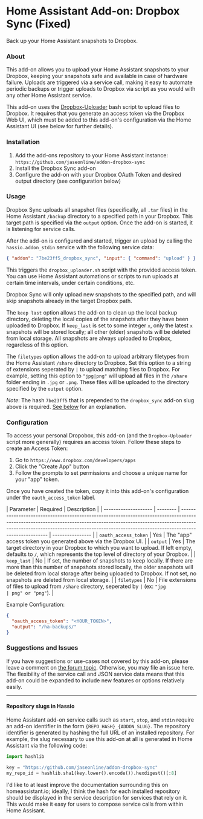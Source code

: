 # Home Assistant Add-on: Dropbox Sync (Fixed)

Back up your Home Assistant snapshots to Dropbox.

### About

This add-on allows you to upload your Home Assistant snapshots to your Dropbox, keeping your snapshots safe and available in case of hardware failure. Uploads are triggered via a service call, making it easy to automate periodic backups or trigger uploads to Dropbox via script as you would with any other Home Assistant service.

This add-on uses the [Dropbox-Uploader](https://github.com/andreafabrizi/Dropbox-Uploader) bash script to upload files to Dropbox. It requires that you generate an access token via the Dropbox Web UI, which must be added to this add-on's configuration via the Home Assistant UI (see below for further details).

### Installation

1. Add the add-ons repository to your Home Assistant instance: `https://github.com/jaseonline/addon-dropbox-sync`
2. Install the Dropbox Sync add-on
3. Configure the add-on with your Dropbox OAuth Token and desired output directory (see configuration below)

### Usage

Dropbox Sync uploads all snapshot files (specifically, all `.tar` files) in the Home Assistant `/backup` directory to a specified path in your Dropbox. This target path is specified via the `output` option. Once the add-on is started, it is listening for service calls.

After the add-on is configured and started, trigger an upload by calling the `hassio.addon_stdin` service with the following service data:

```json
{ "addon": "7be23ff5_dropbox_sync", "input": { "command": "upload" } }
```

This triggers the `dropbox_uploader.sh` script with the provided access token. You can use Home Assistant automations or scripts to run uploads at certain time intervals, under certain conditions, etc.

Dropbox Sync will only upload new snapshots to the specified path, and will skip snapshots already in the target Dropbox path.

The `keep last` option allows the add-on to clean up the local backup directory, deleting the local copies of the snapshots after they have been uploaded to Dropbox. If `keep_last` is set to some integer `x`, only the latest `x` snapshots will be stored locally; all other (older) snapshots will be deleted from local storage. All snapshots are always uploaded to Dropbox, regardless of this option.

The `filetypes` option allows the add-on to upload arbitrary filetypes from the Home Assistant `/share` directory to Dropbox. Set this option to a string of extensions seperated by `|` to upload matching files to Dropbox. For example, setting this option to `"jpg|png"` will upload all files in the `/share` folder ending in `.jpg` or `.png`. These files will be uploaded to the directory specified by the `output` option.

_Note_: The hash `7be23ff5` that is prepended to the `dropbox_sync` add-on slug above is required. [See below](#repository-slugs-in-hassio) for an explanation.

### Configuration

To access your personal Dropobox, this add-on (and the `Dropbox-Uploader` script more generally) requires an access token. Follow these steps to create an Access Token:

1. Go to `https://www.dropbox.com/developers/apps`
2. Click the "Create App" button
3. Follow the prompts to set permissions and choose a unique name for your "app" token.

Once you have created the token, copy it into this add-on's configuration under the `oauth_access_token` label.

| Parameter            | Required | Description                                                                                                                                                                                                                                                       |
| -------------------- | -------- | ----------------------------------------------------------------------------------------------------------------------------------------------------------------------------------------------------------------------------------------------------------------- | ---------------- |
| `oauth_access_token` | Yes      | The "app" access token you generated above via the Dropbox UI.                                                                                                                                                                                                    |
| `output`             | Yes      | The target directory in your Dropbox to which you want to upload. If left empty, defaults to `/`, which represents the top level of directory of your Dropbox.                                                                                                    |
| `keep_last`          | No       | If set, the number of snapshots to keep locally. If there are more than this number of snapshots stored locally, the older snapshots will be deleted from local storage after being uploaded to Dropbox. If not set, no snapshots are deleted from local storage. |
| `filetypes`          | No       | File extensions of files to upload from `/share` directory, seperated by <code>&#124;</code> (ex: `"jpg                                                                                                                                                           | png" or "png"`). |

Example Configuration:

```json
{
  "oauth_access_token": "<YOUR_TOKEN>",
  "output": "/ha-backups/"
}
```

### Suggestions and Issues

If you have suggestions or use-cases not covered by this add-on, please leave a comment on [the forum topic](https://community.home-assistant.io/t/hass-io-add-on-upload-hassio-snapshots-to-dropbox/). Otherwise, you may file an issue here. The flexibility of the service call and JSON service data means that this add-on could be expanded to include new features or options relatively easily.

---

#### Repository slugs in Hassio

Home Assistant add-on service calls such as `start`, `stop`, and `stdin` require an add-on identifier in the form `{REPO_HASH}_{ADDON_SLUG}`. The repository identifier is generated by hashing the full URL of an installed repository. For example, the slug necessary to use this add-on at all is generated in Home Assistant via the following code:

```python
import hashlib

key = "https://github.com/jaseonline/addon-dropbox-sync"
my_repo_id = hashlib.sha1(key.lower().encode()).hexdigest()[:8]
```

I'd like to at least improve the documentation surrounding this on homeassistant.io; ideally, I think the hash for each installed repository should be displayed in the service description for services that rely on it. This would make it easy for users to compose service calls from within Home Assisant.
